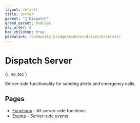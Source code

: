 ```yaml
---
layout: default
title: Server
parent: "🚨 Dispatch"
grand_parent: Modules
nav_order: 2
has_children: true
permalink: /community_bridge/modules/dispatch/server/
---
```


# Dispatch Server
{: .no_toc }

Server-side functionality for sending alerts and emergency calls.

## Pages

- [Functions](server/functions.md) - All server-side functions
- [Events](server/events.md) - Server-side events